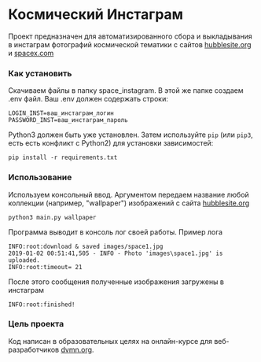 # Космический Инстаграм

Проект предназначен для автоматизированного сбора и выкладывания в инстаграм фотографий космической тематики с сайтов [hubblesite.org](http://hubblesite.org) и [spacex.com](https://www.spacex.com)

### Как установить

Скачиваем файлы в папку space_instagram. В этой же папке создаем .env файл. Ваш .env должен содержать строки:

```
LOGIN_INST=ваш_инстаграм_логин
PASSWORD_INST=ваш_инстаграм_пароль
```

Python3 должен быть уже установлен. 
Затем используйте `pip` (или `pip3`, есть есть конфликт с Python2) для установки зависимостей:
```
pip install -r requirements.txt
```
### Использование

Используем консольный ввод. Аргументом передаем название любой коллекции (например, "wallpaper") изображений с сайта [hubblesite.org](http://hubblesite.org) 

```
python3 main.py wallpaper
```

Программа выводит в консоль лог своей работы. Пример лога

```
INFO:root:download & saved images/space1.jpg
2019-01-02 00:51:41,505 - INFO - Photo 'images\space1.jpg' is uploaded.
INFO:root:timeout= 21
```

После этого сообщения полученные изображения загружены в инстаграм

```
INFO:root:finished!
```

### Цель проекта

Код написан в образовательных целях на онлайн-курсе для веб-разработчиков [dvmn.org](https://dvmn.org/).

